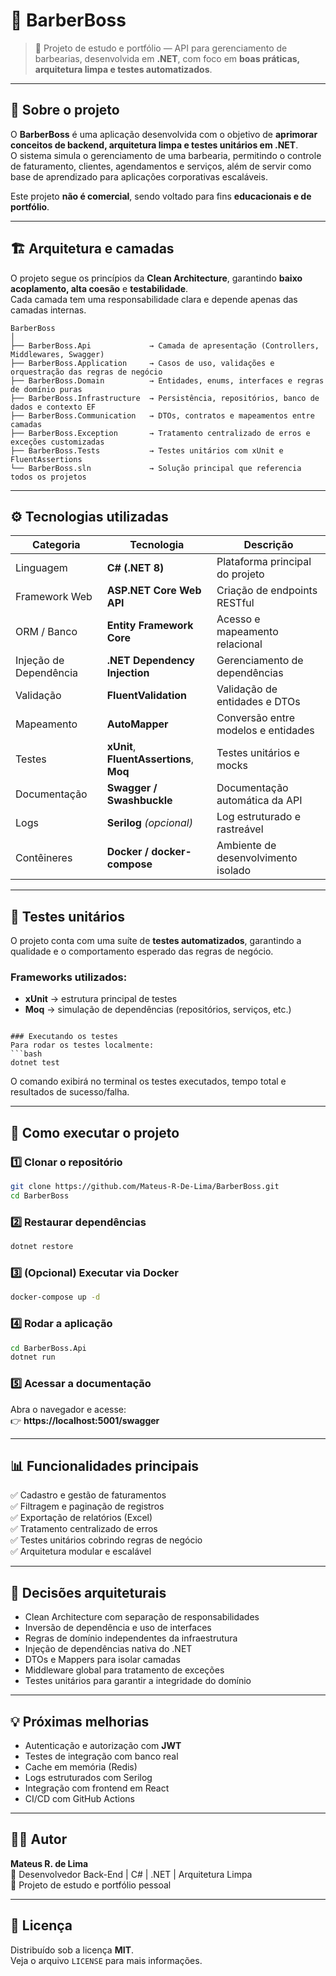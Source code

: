 # 💈 BarberBoss

> 🚀 Projeto de estudo e portfólio — API para gerenciamento de barbearias, desenvolvida em **.NET**, com foco em **boas práticas, arquitetura limpa e testes automatizados**.

---

## 🧩 Sobre o projeto

O **BarberBoss** é uma aplicação desenvolvida com o objetivo de **aprimorar conceitos de backend, arquitetura limpa e testes unitários em .NET**.  
O sistema simula o gerenciamento de uma barbearia, permitindo o controle de faturamento, clientes, agendamentos e serviços, além de servir como base de aprendizado para aplicações corporativas escaláveis.

Este projeto **não é comercial**, sendo voltado para fins **educacionais e de portfólio**.

---

## 🏗️ Arquitetura e camadas

O projeto segue os princípios da **Clean Architecture**, garantindo **baixo acoplamento, alta coesão** e **testabilidade**.  
Cada camada tem uma responsabilidade clara e depende apenas das camadas internas.

```
BarberBoss
│
├── BarberBoss.Api             → Camada de apresentação (Controllers, Middlewares, Swagger)
├── BarberBoss.Application     → Casos de uso, validações e orquestração das regras de negócio
├── BarberBoss.Domain          → Entidades, enums, interfaces e regras de domínio puras
├── BarberBoss.Infrastructure  → Persistência, repositórios, banco de dados e contexto EF
├── BarberBoss.Communication   → DTOs, contratos e mapeamentos entre camadas
├── BarberBoss.Exception       → Tratamento centralizado de erros e exceções customizadas
├── BarberBoss.Tests           → Testes unitários com xUnit e FluentAssertions
└── BarberBoss.sln             → Solução principal que referencia todos os projetos
```

---

## ⚙️ Tecnologias utilizadas

| Categoria | Tecnologia | Descrição |
|------------|-------------|------------|
| Linguagem | **C# (.NET 8)** | Plataforma principal do projeto |
| Framework Web | **ASP.NET Core Web API** | Criação de endpoints RESTful |
| ORM / Banco | **Entity Framework Core** | Acesso e mapeamento relacional |
| Injeção de Dependência | **.NET Dependency Injection** | Gerenciamento de dependências |
| Validação | **FluentValidation** | Validação de entidades e DTOs |
| Mapeamento | **AutoMapper** | Conversão entre modelos e entidades |
| Testes | **xUnit**, **FluentAssertions**, **Moq** | Testes unitários e mocks |
| Documentação | **Swagger / Swashbuckle** | Documentação automática da API |
| Logs | **Serilog** *(opcional)* | Log estruturado e rastreável |
| Contêineres | **Docker / docker-compose** | Ambiente de desenvolvimento isolado |

---

## 🧪 Testes unitários

O projeto conta com uma suíte de **testes automatizados**, garantindo a qualidade e o comportamento esperado das regras de negócio.

### Frameworks utilizados:
- **xUnit** → estrutura principal de testes
- **Moq** → simulação de dependências (repositórios, serviços, etc.)

```

### Executando os testes
Para rodar os testes localmente:
```bash
dotnet test
```

O comando exibirá no terminal os testes executados, tempo total e resultados de sucesso/falha.

---

## 🚀 Como executar o projeto

### 1️⃣ Clonar o repositório
```bash
git clone https://github.com/Mateus-R-De-Lima/BarberBoss.git
cd BarberBoss
```

### 2️⃣ Restaurar dependências
```bash
dotnet restore
```

### 3️⃣ (Opcional) Executar via Docker
```bash
docker-compose up -d
```

### 4️⃣ Rodar a aplicação
```bash
cd BarberBoss.Api
dotnet run
```

### 5️⃣ Acessar a documentação
Abra o navegador e acesse:  
👉 **https://localhost:5001/swagger**

---

## 📊 Funcionalidades principais

✅ Cadastro e gestão de faturamentos  
✅ Filtragem e paginação de registros  
✅ Exportação de relatórios (Excel)  
✅ Tratamento centralizado de erros  
✅ Testes unitários cobrindo regras de negócio  
✅ Arquitetura modular e escalável  

---

## 🧱 Decisões arquiteturais

- Clean Architecture com separação de responsabilidades  
- Inversão de dependência e uso de interfaces  
- Regras de domínio independentes da infraestrutura  
- Injeção de dependências nativa do .NET  
- DTOs e Mappers para isolar camadas  
- Middleware global para tratamento de exceções  
- Testes unitários para garantir a integridade do domínio  

---

## 💡 Próximas melhorias

- Autenticação e autorização com **JWT**  
- Testes de integração com banco real  
- Cache em memória (Redis)  
- Logs estruturados com Serilog  
- Integração com frontend em React  
- CI/CD com GitHub Actions  

---

## 👨‍💻 Autor

**Mateus R. de Lima**  
💼 Desenvolvedor Back-End | C# | .NET | Arquitetura Limpa  
📍 Projeto de estudo e portfólio pessoal  



---

## 📄 Licença

Distribuído sob a licença **MIT**.  
Veja o arquivo `LICENSE` para mais informações.
